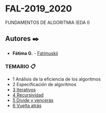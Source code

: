 # FAL-2019_2020
FUNDAMENTOS DE ALGORITMIA (EDA I)

## Autores ✒️

* **Fátima G.** - [Fatimuskii](https://github.com/Fatimuskii)

### TEMARIO 📋

* 1 Análisis de la eficiencia de los algoritmos
* 2 Especificación de algoritmos
* [3 Iterativos](https://github.com/Fatimuskii/FAL-2020_21/tree/master/Iterativos)
* [4 Recursividad](https://github.com/Fatimuskii/FAL-2020_21/tree/master/Recursividad)
* [5 Divide y vencerás](https://github.com/Fatimuskii/FAL-2020_21/tree/master/Divide%20y%20vencer%C3%A1s)
* [6 Vuelta atrás](https://github.com/Fatimuskii/FAL-2020_21/tree/master/Vuelta%20atr%C3%A1s)



